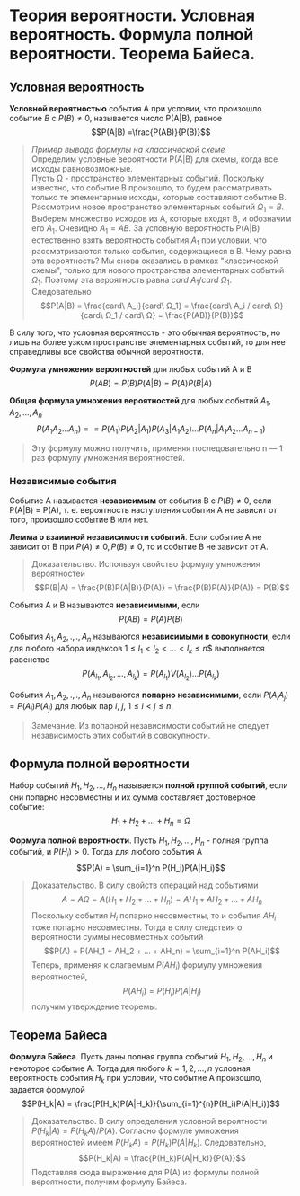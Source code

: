 # Теория вероятности. Условная вероятность. Формула полной вероятности. Теорема Байеса.

## Условная вероятность
**Условной вероятностью** события А при условии, что произошло событие $B$ c $P(B) \ne 0$, называется число Р(A|В), равное
$$P(A|B) =\frac{P(AB)}{P(B)}$$

>_Пример вывода формулы на классической схеме_  
Определим условные вероятности Р(А|B) для схемы, когда все исходы равновозможные.  
Пусть Ω - пространство элементарных событий. Поскольку известно, что событие В произошло, то будем рассматривать только те элементарные исходы, которые составляют событие В.  
Рассмотрим новое пространство элементарных событий $Ω_1 = В$. Выберем множество исходов из A, которые входят B, и обозначим его $А_1$. Очевидно $А_1 = АВ$. За условную вероятность Р(A|B) естественно взять вероятность события $Α_1$ при условии, что рассматриваются только события, содержащиеся в В. Чему равна эта вероятность? Мы снова оказались в рамках "классической схемы", только для нового пространства элементарных событий $Ω_1$. Поэтому эта вероятность равна $card\ Α_1/card\ Ω_1$. Следовательно
>$$P(A|B) = \frac{card\ A_i}{card\ Ω_1} = \frac{card\ A_i / card\ Ω}{card\ Ω_1 / card\ Ω} = \frac{P(AB)}{P(B)}$$

В силу того, что условная вероятность - это обычная вероятность, но лишь на более узком пространстве элементарных событий, то для нее справедливы все свойства обычной вероятности.

**Формула умножения вероятностей** для любых событий А и В
$$Р(АВ) = Р(В)Р(А|В) = Р(А)Р(В|А)$$

**Общая формула умножения вероятностей** для любых событий $А_1, A_2,..., A_n$ 
$$Р(А_1А_2...А_n) == Р(А_1)Р(А_2|А_1)Р(А_3|А_1А_2)...Р(А_n|А_1А_2 ... А_{n-1})$$
>Эту формулу можно получить, применяя последовательно n — 1 раз формулу умножения вероятностей.

### Независимые события

Событие А называется **независимым** от события В с $Р(В) \ne 0$, если Р(A|B) = Р(А), т. е. вероятность наступления события А не зависит от того, произошло событие В или нет.

**Лемма о взаимной независимости событий**. Если событие А не зависит от В при $Р(А) \ne 0, Р(В) \ne 0$, то и событие В не зависит от А.

>Доказательство. Используя свойство формулу умножения вероятностей
>$$Р(В|А) = \frac{Р(В)Р(А|В)}{P(A)} = \frac{Р(В)Р(А)}{P(A)} = Р(В)$$

События А и В называются **независимыми**, если 
$$Р(АВ) = Р(А)Р(B)$$

События $Α_1,Α_2,.,.,Α_n$ называются **независимыми в совокупности**, если для любого набора индексов $1 \le l_1 < l_2 < ... < l_k \le n$$ выполняется равенство
$$Р(А_{l_1},А_{l_2},..., A_{l_k}) = P(А_{l_1})V(А_{l_2})...P(A_{l_k})$$

 События $Α_1,Α_2,.,.,Α_n$ называются **попарно независимыми**, если $P(A_iA_j) = P(A_i)P(A_j)$ для любых пар $i$, $j$, $1 \le i < j \le n$.

 >Замечание. Из попарной независимости событий не следует независимость этих событий в совокупности.

## Формула полной вероятности
Набор событий $H_1, H_2, ..., H_n$ называется **полной группой событий**, если они попарно несовместны и их сумма составляет достоверное событие:
$$H_1 + H_2 + ... + H_n = Ω$$

**Формула полной вероятности**. Пусть $H_1, H_2, ..., H_n$ - полная группа событий, и $Р(H_i) > 0$. Тогда для любого события А
$$P(A) = \sum_{i=1}^n P(H_i)P(A|H_i)$$

>Доказательство. В силу свойств операций над событиями 
>$$А = AΩ = A(H_1 + H_2 + ... + H_n) = AH_1 + AH_2 + ... + AH_n$$
>Поскольку события $H_i$ попарно несовместны, то и события $АН_i$ тоже попарно несовместны. Тогда в силу следствия о вероятности суммы несовместных событий
>$$P(A) = P(AH_1 + AH_2 + ... + AH_n) = \sum_{i=1}^n P(AH_i)$$
>Теперь, применяя к слагаемым $P(AH_i)$ формулу умножения вероятностей,
>$$P(AH_i) = P(H_i)P(A|H_i)$$
>получим утверждение теоремы.

## Теорема Байеса

**Формула Байеса**. Пусть даны полная группа событий $H_1, H_2, ..., H_n$ и некоторое событие А. Тогда для любого $k = 1, 2,..., n$ условная вероятность события $H_k$ при условии, что событие А произошло, задается формулой
$$P(H_k|A) = \frac{P(H_k)P(A|H_k)}{\sum_{i=1}^{n}P(H_i)P(A|H_i)}$$

>Доказательство. В силу определения условной вероятности $P(H_k|A) =P(H_kA)/P(A)$. Согласно формуле умножения вероятностей имеем $P(H_kA) = P(H_k)P(A|H_k)$. Следовательно,
>$$P(H_k|A) = \frac{P(H_k)P(A|H_k)}{P(A)}$$
>Подставляя сюда выражение для Р(А) из формулы полной вероятности, получим формулу Байеса.